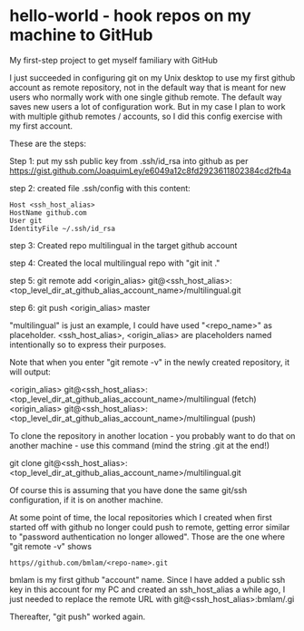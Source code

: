 # hello-world - hook repos on my machine to GitHub
My first-step project to get myself familiary with GitHub

I just succeeded in configuring git on my Unix desktop to use my first github account as remote repository, not in the default way that is meant for new users who normally work with one single github remote. The default way saves new users a lot of configuration work. But in my case I plan to work with multiple github remotes / accounts, so I did this config exercise with my first account.

These are the steps:

Step 1: put my ssh public key from .ssh/id_rsa into github as per
    https://gist.github.com/JoaquimLey/e6049a12c8fd2923611802384cd2fb4a

step 2:
    created file .ssh/config with this content:

    Host <ssh_host_alias>
    HostName github.com
    User git
    IdentityFile ~/.ssh/id_rsa
    
step 3:
    Created repo multilingual in the target github account
    
step 4:
    Created the local multilingual repo with "git init ."
    
step 5:
    git remote add <origin_alias> git@<ssh_host_alias>:<top_level_dir_at_github_alias_account_name>/multilingual.git
    
step 6:
    git push <origin_alias> master
    
"multilingual" is just an example, I could have used "<repo_name>" as placeholder. <ssh_host_alias>, <origin_alias> are placeholders named intentionally so to express their purposes.

Note that when you enter "git remote -v" in the newly created repository, it will output:

<origin_alias> git@<ssh_host_alias>:<top_level_dir_at_github_alias_account_name>/multilingual (fetch)
<origin_alias> git@<ssh_host_alias>:<top_level_dir_at_github_alias_account_name>/multilingual (push)

To clone the repository in another location - you probably want to do that on another machine - use this command (mind the string .git at the end!)

git clone  git@<ssh_host_alias>:<top_level_dir_at_github_alias_account_name>/multilingual.git 

Of course this is assuming that you have done the same git/ssh configuration, if it is on another machine.

At some point of time, the local repositories which I created when first started off with github no longer could push to remote, getting error similar to "password authentication no longer allowed". Those are the one where "git remote -v" shows 

    https//github.com/bmlam/<repo-name>.git

bmlam is my first github "account" name. Since I have added a public ssh key in this account for my PC and created an ssh_host_alias a while ago, I just needed to replace the remote URL with 
    git@<ssh_host_alias>:bmlam/<repo-name>.gi
    
Thereafter, "git push" worked again.

